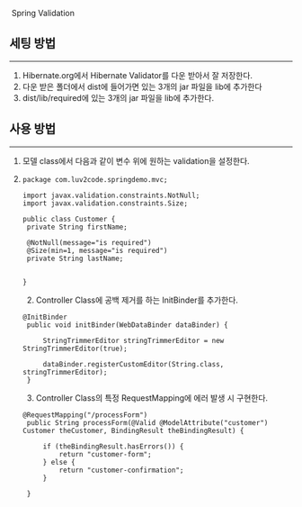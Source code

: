 ​														Spring Validation

<h2>세팅 방법</h2>

------

1. Hibernate.org에서 Hibernate Validator를 다운 받아서 잘 저장한다.
2. 다운 받은 폴더에서 dist에 들어가면 있는 3개의 jar 파일을 lib에 추가한다
3. dist/lib/required에 있는 3개의 jar 파일을 lib에 추가한다.

<h2>사용 방법</h2>

------

1. 모델 class에서 다음과 같이 변수 위에 원하는 validation을 설정한다.

2. ```
   package com.luv2code.springdemo.mvc;
   
   import javax.validation.constraints.NotNull;
   import javax.validation.constraints.Size;
   
   public class Customer {
   	private String firstName;
   	
   	@NotNull(message="is required")
   	@Size(min=1, message="is required")
   	private String lastName;
   	
   	
   }
   
   ```

   2. Controller Class에 공백 제거를 하는 InitBinder를 추가한다.

   ```
   @InitBinder
   	public void initBinder(WebDataBinder dataBinder) {
   		
   		StringTrimmerEditor stringTrimmerEditor = new StringTrimmerEditor(true);
   		
   		dataBinder.registerCustomEditor(String.class, stringTrimmerEditor);
   	}
   ```

   3. Controller Class의 특정 RequestMapping에 에러 발생 시 구현한다.

   ```
   @RequestMapping("/processForm")
   	public String processForm(@Valid @ModelAttribute("customer") Customer theCustomer, BindingResult theBindingResult) {
   		
   		if (theBindingResult.hasErrors()) {
   			return "customer-form";
   		} else {
   			return "customer-confirmation";
   		}
   		
   	}
   ```

   


